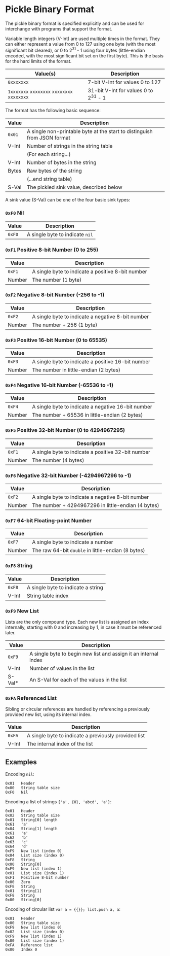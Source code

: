 
Pickle Binary Format
====================

The pickle binary format is specified explicitly and can be used for interchange with programs that
support the format.

Variable length integers (V-Int) are used multiple times in the format.  They can either represent a
value from 0 to 127 using one byte (with the most significant bit cleared), or 0 to
2<sup>31</sup> - 1 using four bytes (little-endian encoded, with the most significant bit set on the
first byte).  This is the basis for the hard limits of the format.

| Value(s)                                    | Description                                     |
|---------------------------------------------|-------------------------------------------------|
| `0xxxxxxx`                                  | 7-bit V-Int for values 0 to 127                 |
| `1xxxxxxx` `xxxxxxxx` `xxxxxxxx` `xxxxxxxx` | 31-bit V-Int for values 0 to 2<sup>31</sup> - 1 |

The format has the following basic sequence:

| Value  | Description                                                              |
|--------|--------------------------------------------------------------------------|
| `0x01` | A single non-printable byte at the start to distinguish from JSON format |
| V-Int  | Number of strings in the string table                                    |
|        | (For each string...)                                                     |
| V-Int  | Number of bytes in the string                                            |
| Bytes  | Raw bytes of the string                                                  |
|        | (...end string table)                                                    |
| S-Val  | The pickled sink value, described below                                  |

A sink value (S-Val) can be one of the four basic sink types:

### `0xF0` Nil

| Value  | Description                     |
|--------|---------------------------------|
| `0xF0` | A single byte to indicate `nil` |

### `0xF1` Positive 8-bit Number (0 to 255)

| Value  | Description                                       |
|--------|---------------------------------------------------|
| `0xF1` | A single byte to indicate a positive 8-bit number |
| Number | The number (1 byte)                               |

### `0xF2` Negative 8-bit Number (-256 to -1)

| Value  | Description                                       |
|--------|---------------------------------------------------|
| `0xF2` | A single byte to indicate a negative 8-bit number |
| Number | The number + 256 (1 byte)                         |

### `0xF3` Positive 16-bit Number (0 to 65535)

| Value  | Description                                        |
|--------|----------------------------------------------------|
| `0xF3` | A single byte to indicate a positive 16-bit number |
| Number | The number in little-endian (2 bytes)              |

### `0xF4` Negative 16-bit Number (-65536 to -1)

| Value  | Description                                        |
|--------|----------------------------------------------------|
| `0xF4` | A single byte to indicate a negative 16-bit number |
| Number | The number + 65536 in little-endian (2 bytes)      |

### `0xF5` Positive 32-bit Number (0 to 4294967295)

| Value  | Description                                        |
|--------|----------------------------------------------------|
| `0xF1` | A single byte to indicate a positive 32-bit number |
| Number | The number (4 bytes)                               |

### `0xF6` Negative 32-bit Number (-4294967296 to -1)

| Value  | Description                                        |
|--------|----------------------------------------------------|
| `0xF2` | A single byte to indicate a negative 8-bit number  |
| Number | The number + 4294967296 in little-endian (4 bytes) |

### `0xF7` 64-bit Floating-point Number

| Value   | Description                                        |
|---------|----------------------------------------------------|
| `0xF7`  | A single byte to indicate a number                 |
| Number  | The raw 64-bit `double` in little-endian (8 bytes) |

### `0xF8` String

| Value   | Description                            |
|---------|----------------------------------------|
| `0xF8`  | A single byte to indicate a string     |
| V-Int   | String table index                     |

### `0xF9` New List

Lists are the only compound type.  Each new list is assigned an index internally, starting with 0
and increasing by 1, in case it must be referenced later.

| Value  | Description                                                        |
|--------|--------------------------------------------------------------------|
| `0xF9` | A single byte to begin new list and assign it an internal index    |
| V-Int  | Number of values in the list                                       |
| S-Val* | An S-Val for each of the values in the list                        |

### `0xFA` Referenced List

Sibling or circular references are handled by referencing a previously provided new list, using its
internal index.

| Value  | Description                                          |
|--------|------------------------------------------------------|
| `0xFA` | A single byte to indicate a previously provided list |
| V-Int  | The internal index of the list                       |

## Examples

Encoding `nil`:

```
0x01   Header
0x00   String table size
0xF0   Nil
```

Encoding a list of strings `{'a', {0}, 'abcd', 'a'}`:

```
0x01   Header
0x02   String table size
0x01   String[0] length
0x61   'a'
0x04   String[1] length
0x61   'a'
0x62   'b'
0x63   'c'
0x64   'd'
0xF9   New list (index 0)
0x04   List size (index 0)
0xF8   String
0x00   String[0]
0xF9   New list (index 1)
0x01   List size (index 1)
0xF1   Positive 8-bit number
0x00   Zero
0xF8   String
0x01   String[1]
0xF8   String
0x00   String[0]
```

Encoding of circular list `var a = {{}}; list.push a, a`:

```
0x01   Header
0x00   String table size
0xF9   New list (index 0)
0x02   List size (index 0)
0xF9   New list (index 1)
0x00   List size (index 1)
0xFA   Reference list
0x00   Index 0
```
